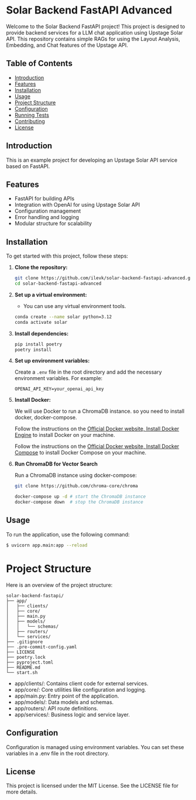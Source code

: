 # Solar Backend FastAPI Advanced

Welcome to the Solar Backend FastAPI project! This project is designed to provide backend services for a LLM chat application using Upstage Solar API.
This repository contains simple RAGs for using the Layout Analysis, Embedding, and Chat features of the Upstage API.

## Table of Contents

- [Introduction](#introduction)
- [Features](#features)
- [Installation](#installation)
- [Usage](#usage)
- [Project Structure](#project-structure)
- [Configuration](#configuration)
- [Running Tests](#running-tests)
- [Contributing](#contributing)
- [License](#license)

## Introduction

This is an example project for developing an Upstage Solar API service based on FastAPI.

## Features

- FastAPI for building APIs
- Integration with OpenAI for using Upstage Solar API
- Configuration management
- Error handling and logging
- Modular structure for scalability

## Installation

To get started with this project, follow these steps:

1. **Clone the repository:**

    ```sh
    git clone https://github.com/ilevk/solar-backend-fastapi-advanced.git
    cd solar-backend-fastapi-advanced
    ```

2. **Set up a virtual environment:**
    - You can use any virtual environment tools.
    ```sh
    conda create --name solar python=3.12
    conda activate solar
    ```

3. **Install dependencies:**

    ```sh
    pip install poetry
    poetry install
    ```

4. **Set up environment variables:**

    Create a `.env` file in the root directory and add the necessary environment variables. For example:

    ```env
    OPENAI_API_KEY=your_openai_api_key
    ```

5. **Install Docker:**

    We will use Docker to run a ChromaDB instance. so you need to install docker, docker-compose.

    Follow the instructions on the [Official Docker website, Install Docker Engine](https://docs.docker.com/engine/install/) to install Docker on your machine.

    Follow the instructions on the [Official Docker website, Install Docker Compose](https://docs.docker.com/compose/install/) to install Docker Compose on your machine.

6. **Run ChromaDB for Vector Search**

    Run a ChromaDB instance using docker-compose:

    ```sh
    git clone https://github.com/chroma-core/chroma

    docker-compose up -d # start the ChromaDB instance
    docker-compose down  # stop the ChromaDB instance
    ```

## Usage

To run the application, use the following command:

```sh
$ uvicorn app.main:app --reload
```

# Project Structure
Here is an overview of the project structure:

```
solar-backend-fastapi/
├── app/
│   ├── clients/
│   ├── core/
│   ├── main.py
│   ├── models/
│   │   └── schemas/
│   ├── routers/
│   └── services/
├── .gitignore
├── .pre-commit-config.yaml
├── LICENSE
├── poetry.lock
├── pyproject.toml
├── README.md
└── start.sh
```

- app/clients/: Contains client code for external services.
- app/core/: Core utilities like configuration and logging.
- app/main.py: Entry point of the application.
- app/models/: Data models and schemas.
- app/routers/: API route definitions.
- app/services/: Business logic and service layer.

## Configuration
Configuration is managed using environment variables. You can set these variables in a .env file in the root directory.


## License
This project is licensed under the MIT License. See the LICENSE file for more details.
